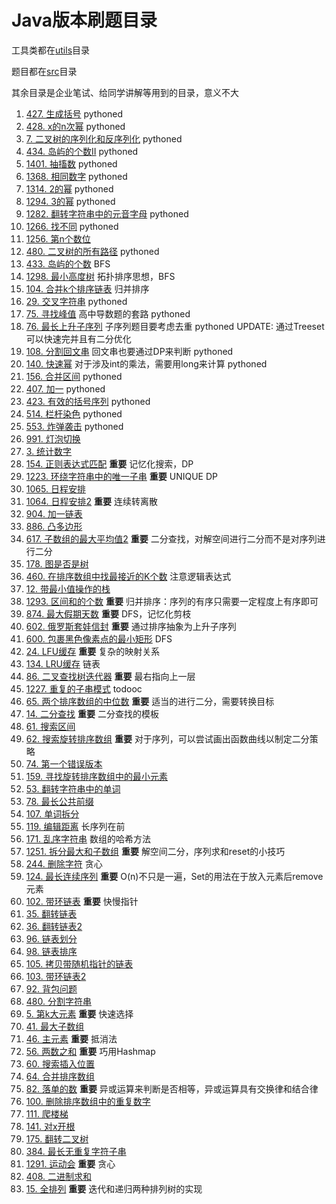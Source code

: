 # Java版本刷题目录
工具类都在[utils](utils)目录

题目都在[src](src)目录

其余目录是企业笔试、给同学讲解等用到的目录，意义不大
1. [427. 生成括号](src/generate_parentheses_427) pythoned
1. [428. x的n次幂](src/pow_x_n_428) pythoned
1. [7. 二叉树的序列化和反序列化](src/serialize_binary_tree_7) pythoned
1. [434. 岛屿的个数II](src/number_of_islands2_434) pythoned
1. [1401. 抽搐数](src/twitch_words_1401) pythoned
1. [1368. 相同数字](src/same_number_1368) pythoned
1. [1314. 2的幂](src/is_pow_of_2_1314) pythoned
1. [1294. 3的幂](src/is_pow_of_3_1294) pythoned
1. [1282. 翻转字符串中的元音字母](src/reverse_vowels_of_a_string) pythoned
1. [1266. 找不同](src/find_diff_1266) pythoned
1. [1256. 第n个数位](src/nth_digit_1256) 
1. [480. 二叉树的所有路径](src/binary_tree_paths_480) pythoned
1. [433. 岛屿的个数](src/number_of_islands1_433) BFS
1. [1298. 最小高度树](src/minimum_height_trees_1298) 拓扑排序思想，BFS
1. [104. 合并k个排序链表](src/merge_k_sorted_lists_104) 归并排序
1. [29. 交叉字符串](src/interleaving_string_29) pythoned
1. [75. 寻找峰值](src/find_peak_element_75) 高中导数题的套路 pythoned
1. [76. 最长上升子序列](src/longest_increasing_subsequence_76) 子序列题目要考虑去重 pythoned UPDATE: 通过Treeset可以快速完并且有二分优化
1. [108. 分割回文串](src/palindrome_partitioning_ii_108) 回文串也要通过DP来判断 pythoned
1. [140. 快速幂](src/fast_pow_140) 对于涉及int的乘法，需要用long来计算 pythoned
1. [156. 合并区间](src/merge_intervals_156) pythoned
1. [407. 加一](src/plus_one_407) pythoned
1. [423. 有效的括号序列](src/valid_parantheses_423) pythoned
1. [514. 栏杆染色](src/paint_fence_514) pythoned
1. [553. 炸弹袭击](src/bomb_attack_553) pythoned
1. [991. 灯泡切换](src/bulb_switcher_991)
1. [3. 统计数字](src/stat_number_3)
1. [154. 正则表达式匹配](src/regex_match_154) **重要** 记忆化搜索，DP
1. [1223. 环绕字符串中的唯一子串](src/unique_substrings_in_wraparound_string_1223) **重要** UNIQUE DP
1. [1065. 日程安排](src/my_calendar_1065)
1. [1064. 日程安排2](src/my_calendar_ii_1064) **重要** 连续转离散
1. [904. 加一链表](src/plus_one_linked_list_904)
1. [886. 凸多边形](src/convex_polygon_886)
1. [617. 子数组的最大平均值2](src/maximum_average_subarray_617) **重要** 二分查找，对解空间进行二分而不是对序列进行二分
1. [178. 图是否是树](src/graph_valid_tree_178)
1. [460. 在排序数组中找最接近的K个数](src/find_k_cloest_elements_460) 注意逻辑表达式
1. [12. 带最小值操作的栈](src/min_stack_12)
1. [1293. 区间和的个数](src/count_of_range_sum_1293) **重要** 归并排序：序列的有序只需要一定程度上有序即可
1. [874. 最大假期天数](src/maximum_vocation_days_874) **重要** DFS，记忆化剪枝
1. [602. 俄罗斯套娃信封](src/russian_doll_envelopes_602) **重要** 通过排序抽象为上升子序列
1. [600. 包裹黑色像素点的最小矩形](src/smallest_rectangle_enclosing_black_pixels_600) DFS
1. [24. LFU缓存](src/lfu_cache_24) **重要** 复杂的映射关系
1. [134. LRU缓存](src/lru_cache_134) 链表
1. [86. 二叉查找树迭代器](src/binary_search_tree_iterator_86) **重要** 最右指向上一层
1. [1227. 重复的子串模式](src/repeated_substring_pattern_1227) todooc
1. [65. 两个排序数组的中位数](src/median_of_two_sorted_arrays_65) **重要** 适当的进行二分，需要转换目标
1. [14. 二分查找](src/first_position_of_target_14) **重要** 二分查找的模板
1. [61. 搜索区间](src/search_for_a_range_61)
1. [62. 搜索旋转排序数组](src/search_in_rotated_sorted_array_62) **重要** 对于序列，可以尝试画出函数曲线以制定二分策略
1. [74. 第一个错误版本](src/first_bad_version_74)
1. [159. 寻找旋转排序数组中的最小元素](src/find_minimun_in_rotated_sorted_array_159)
1. [53. 翻转字符串中的单词](src/reverse_words_in_a_string_53)
1. [78. 最长公共前缀](src/longest_common_prefix_78)
1. [107. 单词拆分](src/word_break_107)
1. [119. 编辑距离](src/edit_distance_119) 长序列在前
1. [171. 乱序字符串](src/anagrams_171) 数组的哈希方法
1. [1251. 拆分最大和子数组](src/split_array_largest_sum_1251) **重要** 解空间二分，序列求和reset的小技巧
1. [244. 删除字符](src/delete_chat_244) 贪心
1. [124. 最长连续序列](src/longest_consecutive_sequence_124) **重要** O(n)不只是一遍，Set的用法在于放入元素后remove元素
1. [102. 带环链表](src/linked_list_cycle_102) **重要** 快慢指针
1. [35. 翻转链表](src/reverse_linked_list_35)
1. [36. 翻转链表2](src/reverse_linked_list_ii_36)
1. [96. 链表划分](src/partition_list_96)
1. [98. 链表排序](src/sort_list_98)
1. [105. 拷贝带随机指针的链表](src/coly_list_with_random_pointer_105) 
1. [103. 带环链表2](src/linked_list_cycle_ii_103)
1. [92. 背包问题](src/backpack_92)
1. [480. 分割字符串](src/split_string_680)
1. [5. 第k大元素](src/kth_largest_element_5) **重要** 快速选择
1. [41. 最大子数组](src/maximum_subarray_41)
1. [46. 主元素](src/majority_element_46) **重要** 抵消法
1. [56. 两数之和](src/two_sum_56) **重要** 巧用Hashmap
1. [60. 搜索插入位置](src/search_insert_position_60)
1. [64. 合并排序数组](src/merge_sorted_array_64)
1. [82. 落单的数](src/single_number_82) **重要** 异或运算来判断是否相等，异或运算具有交换律和结合律
1. [100. 删除排序数组中的重复数字](src/remove_duplicate_from_sorted_array_100)
1. [111. 爬楼梯](src/climbing_stairs_111)
1. [141. 对x开根](src/sqrt_x_141)
1. [175. 翻转二叉树](src/reverse_binary_tree_175)
1. [384. 最长无重复字符子串](src/longest_substring_without_repeating_characters_384)
1. [1291. 运动会](src/sports_meeting_1291) **重要** 贪心
1. [408. 二进制求和](src/add_binary_408)
1. [15. 全排列](src/permutations_15) **重要** 迭代和递归两种排列树的实现
